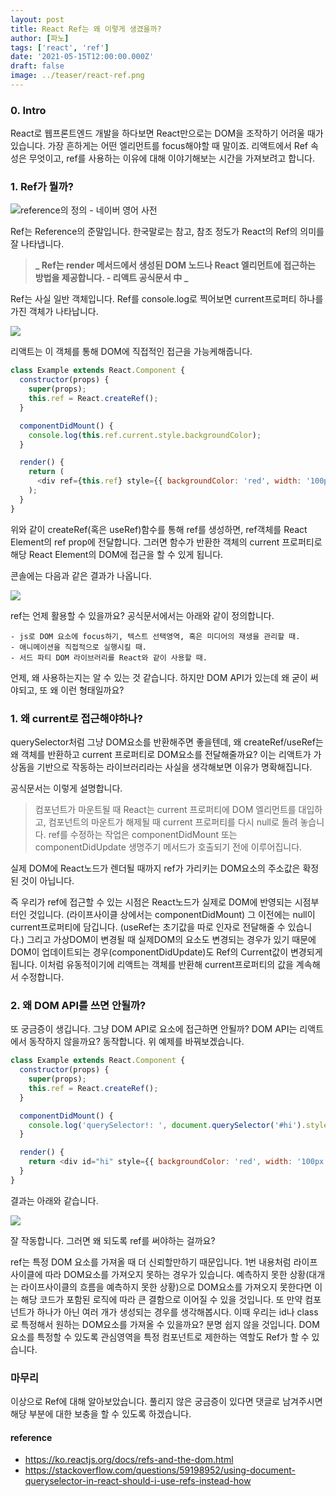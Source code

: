 ```yaml
---
layout: post
title: React Ref는 왜 이렇게 생겼을까?
author: [파노]
tags: ['react', 'ref']
date: '2021-05-15T12:00:00.000Z'
draft: false
image: ../teaser/react-ref.png
---
```


### 0. Intro

React로 웹프론트엔드 개발을 하다보면 React만으로는 DOM을 조작하기 어려울 때가 있습니다.
가장 흔하게는 어떤 엘리먼트를 focus해야할 때 말이죠. 리액트에서 Ref 속성은 무엇이고, ref를 사용하는 이유에 대해 이야기해보는 시간을 가져보려고 합니다.

### 1. Ref가 뭘까?

![reference의 정의 - 네이버 영어 사전](https://images.velog.io/images/fan/post/ba2c2401-6a86-403f-890c-caeca7b528b1/image.png)

Ref는 Reference의 준말입니다. 한국말로는 참고, 참조 정도가 React의 Ref의 의미를 잘 나타냅니다.

> **_ Ref는 render 메서드에서 생성된 DOM 노드나 React 엘리먼트에 접근하는 방법을 제공합니다. - 리액트 공식문서 中 _**

Ref는 사실 일반 객체입니다. Ref를 console.log로 찍어보면 current프로퍼티 하나를 가진 객체가 나타납니다.

![](https://images.velog.io/images/fan/post/d0e6c0c3-db9a-4991-8251-81e619f6df18/image.png)

리액트는 이 객체를 통해 DOM에 직접적인 접근을 가능케해줍니다.

```js
class Example extends React.Component {
  constructor(props) {
    super(props);
    this.ref = React.createRef();
  }

  componentDidMount() {
    console.log(this.ref.current.style.backgroundColor);
  }

  render() {
    return (
      <div ref={this.ref} style={{ backgroundColor: 'red', width: '100px', height: '100px' }} />
    );
  }
}
```

위와 같이 createRef(혹은 useRef)함수를 통해 ref를 생성하면, ref객체를 React Element의 ref prop에 전달합니다. 그러면 함수가 반환한 객체의 current 프로퍼티로 해당 React Element의 DOM에 접근을 할 수 있게 됩니다.

콘솔에는 다음과 같은 결과가 나옵니다.

![](https://images.velog.io/images/fan/post/d0bc7d0b-f063-41a1-8977-070cd5c9341a/image.png)

ref는 언제 활용할 수 있을까요? 공식문서에서는 아래와 같이 정의합니다.

    - js로 DOM 요소에 focus하기, 텍스트 선택영역, 혹은 미디어의 재생을 관리할 때.
    - 애니메이션을 직접적으로 실행시킬 때.
    - 서드 파티 DOM 라이브러리를 React와 같이 사용할 때.

언제, 왜 사용하는지는 알 수 있는 것 같습니다. 하지만 DOM API가 있는데 왜 굳이 써야되고, 또 왜 이런 형태일까요?

### 1. 왜 current로 접근해야하나?

querySelector처럼 그냥 DOM요소를 반환해주면 좋을텐데, 왜 createRef/useRef는 왜 객체를 반환하고 current 프로퍼티로 DOM요소를 전달해줄까요? 이는 리액트가 가상돔을 기반으로 작동하는 라이브러리라는 사실을 생각해보면 이유가 명확해집니다.

공식문서는 이렇게 설명합니다.

> 컴포넌트가 마운트될 때 React는 current 프로퍼티에 DOM 엘리먼트를 대입하고, 컴포넌트의 마운트가 해제될 때 current 프로퍼티를 다시 null로 돌려 놓습니다. ref를 수정하는 작업은 componentDidMount 또는 componentDidUpdate 생명주기 메서드가 호출되기 전에 이루어집니다.

실제 DOM에 React노드가 렌더될 때까지 ref가 가리키는 DOM요소의 주소값은 확정된 것이 아닙니다.

즉 우리가 ref에 접근할 수 있는 시점은 React노드가 실제로 DOM에 반영되는 시점부터인 것입니다. (라이프사이클 상에서는 componentDidMount) 그 이전에는 null이 current프로퍼티에 담깁니다. (useRef는 초기값을 따로 인자로 전달해줄 수 있습니다.)
그리고 가상DOM이 변경될 때 실제DOM의 요소도 변경되는 경우가 있기 때문에 DOM이 업데이트되는 경우(componentDidUpdate)도 Ref의 Current값이 변경되게 됩니다. 이처럼 유동적이기에 리액트는 객체를 반환해 current프로퍼티의 값을 계속해서 수정합니다.

### 2. 왜 DOM API를 쓰면 안될까?

또 궁금증이 생깁니다. 그냥 DOM API로 요소에 접근하면 안될까?
DOM API는 리액트에서 동작하지 않을까요? 동작합니다.
위 예제를 바꿔보겠습니다.

```js
class Example extends React.Component {
  constructor(props) {
    super(props);
    this.ref = React.createRef();
  }

  componentDidMount() {
    console.log('querySelector!: ', document.querySelector('#hi').style.backgroundColor);
  }

  render() {
    return <div id="hi" style={{ backgroundColor: 'red', width: '100px', height: '100px' }} />;
  }
}
```

결과는 아래와 같습니다.

![](https://images.velog.io/images/fan/post/f051993a-7293-4b64-9c95-c7237ae38c94/image.png)

잘 작동합니다. 그러면 왜 되도록 ref를 써야하는 걸까요?

ref는 특정 DOM 요소를 가져올 때 더 신뢰할만하기 때문입니다.
1번 내용처럼 라이프사이클에 따라 DOM요소를 가져오지 못하는 경우가 있습니다. 예측하지 못한 상황(대개는 라이프사이클의 흐름을 예측하지 못한 상황)으로 DOM요소를 가져오지 못한다면 이는 해당 코드가 포함된 로직에 따라 큰 결함으로 이어질 수 있을 것입니다. 또 만약 컴포넌트가 하나가 아닌 여러 개가 생성되는 경우를 생각해봅시다. 이때 우리는 id나 class로 특정해서 원하는 DOM요소를 가져올 수 있을까요? 분명 쉽지 않을 것입니다. DOM요소를 특정할 수 있도록 관심영역을 특정 컴포넌트로 제한하는 역할도 Ref가 할 수 있습니다.

### 마무리

이상으로 Ref에 대해 알아보았습니다. 풀리지 않은 궁금증이 있다면 댓글로 남겨주시면 해당 부분에 대한 보충을 할 수 있도록 하겠습니다.

#### reference

- https://ko.reactjs.org/docs/refs-and-the-dom.html
- https://stackoverflow.com/questions/59198952/using-document-queryselector-in-react-should-i-use-refs-instead-how
